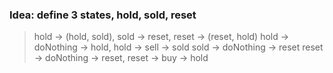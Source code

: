 ### Idea: define 3 states, hold, sold, reset
> hold -> (hold, sold), sold -> reset, reset -> (reset, hold)
> hold -> doNothing -> hold, hold -> sell -> sold
> sold -> doNothing -> reset
> reset -> doNothing -> reset, reset -> buy -> hold